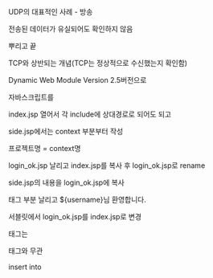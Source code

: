 UDP의 대표적인 사례 - 방송

전송된 데이터가 유실되어도 확인하지 않음

뿌리고 끝

TCP와 상반되는 개념(TCP는 정상적으로 수신했는지 확인함)

Dynamic Web Module Version 2.5버전으로

자바스크립트를 

index.jsp 열어서 각 include에 상대경로로 되어도 되고

side.jsp에서는 context 부분부터 작성

프로젝트명 = context명

login_ok.jsp 날리고 index.jsp를 복사 후 login_ok.jsp로 rename

side.jsp의 내용을 login_ok.jsp에 복사

<form>태그 부분 날리고 ${username}님 환영합니다.

</form>

서블릿에서 login_ok.jsp를 index.jsp로 변경



<a> 태그는 <form> 태그와 무관



insert into 